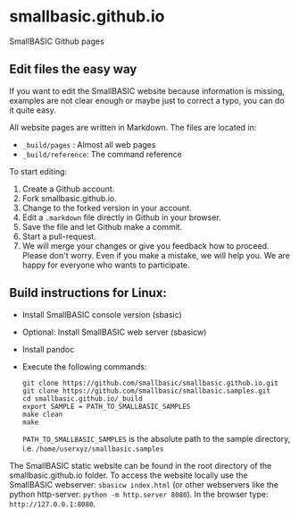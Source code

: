 # smallbasic.github.io

SmallBASIC  Github pages

## Edit files the easy way

If you want to edit the SmallBASIC website because information is missing, examples
are not clear enough or maybe just to correct a typo, you can do it quite easy.

All website pages are written in Markdown. The files are located in:

- `_build/pages` : Almost all web pages
- `_build/reference`: The command reference

To start editing:

1. Create a Github account.
2. Fork smallbasic.github.io.
3. Change to the forked version in your account.
4. Edit a `.markdown` file directly in Github in your browser.
5. Save the file and let Github make a commit.
6. Start a pull-request.
7. We will merge your changes or give you feedback how to proceed. Please don't
   worry. Even if you make a mistake, we will help you. We are happy for everyone
   who wants to participate.

## Build instructions for Linux:

- Install SmallBASIC console version (sbasic)
- Optional: Install SmallBASIC web server (sbasicw) 
- Install pandoc
- Execute the following commands:

  ```
  git clone https://github.com/smallbasic/smallbasic.github.io.git
  git clone https://github.com/smallbasic/smallbasic.samples.git
  cd smallbasic.github.io/_build
  export SAMPLE = PATH_TO_SMALLBASIC_SAMPLES
  make clean
  make
  ```

  `PATH_TO_SMALLBASIC_SAMPLES` is the absolute path to the sample
  directory, i.e. `/home/userxyz/smallbasic.samples`

The SmallBASIC static website can be found in the root directory of
the smallbasic.github.io folder. To access the website locally
use the SmallBASIC webserver: `sbasicw index.html` (or other
webservers like the python http-server: `python -m http.server 8080`).
In the browser type: `http://127.0.0.1:8080`.


